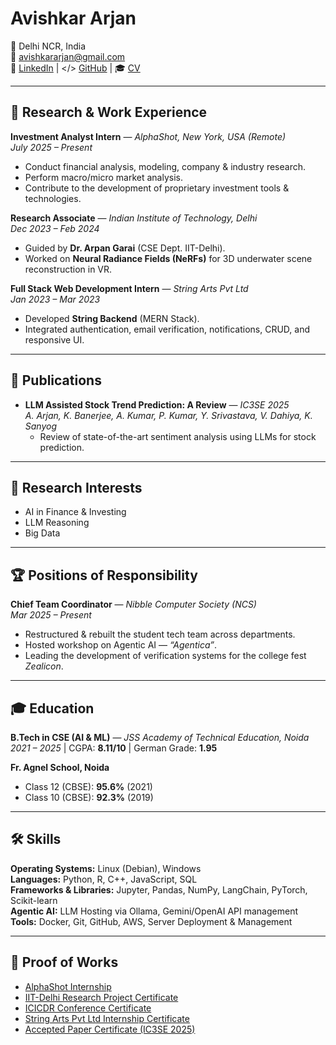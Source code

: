 # Avishkar Arjan

📍 Delhi NCR, India  
📧 [avishkararjan@gmail.com](mailto:avishkararjan@gmail.com)  
🔗 [LinkedIn](https://www.linkedin.com/in/avishkararjan/) | </> [GitHub](https://www.github.com/avishkararjan/) | 🎓 [CV](https://drive.google.com/file/d/1ZQImki0ANEjxYcvbBygES-krbTKniudN/view?usp=drive_link)

---

## 💼 Research & Work Experience

**Investment Analyst Intern** — *AlphaShot, New York, USA (Remote)*  
*July 2025 – Present*  
- Conduct financial analysis, modeling, company & industry research.  
- Perform macro/micro market analysis.  
- Contribute to the development of proprietary investment tools & technologies.

**Research Associate** — *Indian Institute of Technology, Delhi*  
*Dec 2023 – Feb 2024*  
- Guided by **Dr. Arpan Garai** (CSE Dept. IIT-Delhi).  
- Worked on **Neural Radiance Fields (NeRFs)** for 3D underwater scene reconstruction in VR.  

**Full Stack Web Development Intern** — *String Arts Pvt Ltd*  
*Jan 2023 – Mar 2023*  
- Developed **String Backend** (MERN Stack).  
- Integrated authentication, email verification, notifications, CRUD, and responsive UI.  

---

## 📄 Publications
- **LLM Assisted Stock Trend Prediction: A Review** — *IC3SE 2025*  
  *A. Arjan, K. Banerjee, A. Kumar, P. Kumar, Y. Srivastava, V. Dahiya, K. Sanyog*  
  - Review of state-of-the-art sentiment analysis using LLMs for stock prediction.  

---

## 🎯 Research Interests
- AI in Finance & Investing  
- LLM Reasoning  
- Big Data

---

## 🏆 Positions of Responsibility
**Chief Team Coordinator** — *Nibble Computer Society (NCS)*  
*Mar 2025 – Present*  
- Restructured & rebuilt the student tech team across departments.  
- Hosted workshop on Agentic AI — *“Agentica”*.  
- Leading the development of verification systems for the college fest *Zealicon*.

---

## 🎓 Education
**B.Tech in CSE (AI & ML)** — *JSS Academy of Technical Education, Noida*  
*2021 – 2025* | CGPA: **8.11/10** | German Grade: **1.95**  

**Fr. Agnel School, Noida**  
- Class 12 (CBSE): **95.6%** (2021)  
- Class 10 (CBSE): **92.3%** (2019)

---

## 🛠 Skills

**Operating Systems:** Linux (Debian), Windows  
**Languages:** Python, R, C++, JavaScript, SQL  
**Frameworks & Libraries:** Jupyter, Pandas, NumPy, LangChain, PyTorch, Scikit-learn  
**Agentic AI:** LLM Hosting via Ollama, Gemini/OpenAI API management  
**Tools:** Docker, Git, GitHub, AWS, Server Deployment & Management  

---

## 📜 Proof of Works
- [AlphaShot Internship]()  
- [IIT-Delhi Research Project Certificate](https://drive.google.com/file/d/1mlEdtXCcN8JbEQqh3jS9tsozQalJ4wjf/view?usp=sharing)  
- [ICICDR Conference Certificate](https://drive.google.com/file/d/1ICkAfhRHAgu6TFTgAk5lKVLZ_5hwnlZa/view?usp=sharing)  
- [String Arts Pvt Ltd Internship Certificate](https://drive.google.com/file/d/1olvCkvcji8Xy8ERlrRN4rZM09Qa__cYI/view?usp=sharing)  
- [Accepted Paper Certificate (IC3SE 2025)](https://drive.google.com/file/d/1pZyIpFv8_xMQvkPH3CgEfUIBYifFJD6-/view?usp=sharing)  
